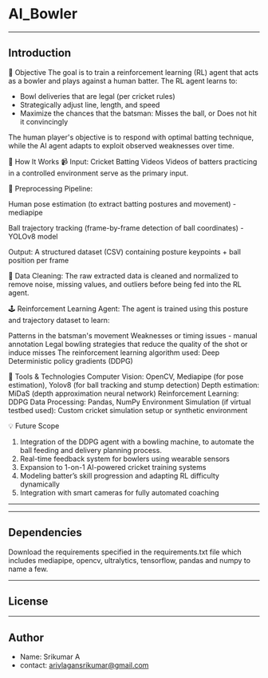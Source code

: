 # AI_Bowler
_________________________________________________________________
## Introduction
🎯 Objective
The goal is to train a reinforcement learning (RL) agent that acts as a bowler and plays against a human batter. The RL agent learns to:

- Bowl deliveries that are legal (per cricket rules)
- Strategically adjust line, length, and speed
- Maximize the chances that the batsman:
    Misses the ball, or
    Does not hit it convincingly

The human player's objective is to respond with optimal batting technique, while the AI agent adapts to exploit observed weaknesses over time.

🧩 How It Works
📹 Input: Cricket Batting Videos
Videos of batters practicing in a controlled environment serve as the primary input.

🧠 Preprocessing Pipeline:

Human pose estimation (to extract batting postures and movement) - mediapipe

Ball trajectory tracking (frame-by-frame detection of ball coordinates) - YOLOv8 model

Output: A structured dataset (CSV) containing posture keypoints + ball position per frame

🧹 Data Cleaning:
The raw extracted data is cleaned and normalized to remove noise, missing values, and outliers before being fed into the RL agent.

🕹️ Reinforcement Learning Agent:
The agent is trained using this posture and trajectory dataset to learn:

Patterns in the batsman's movement
Weaknesses or timing issues - manual annotation
Legal bowling strategies that reduce the quality of the shot or induce misses
The reinforcement learning algorithm used: Deep Deterministic policy gradients (DDPG)

🔧 Tools & Technologies
Computer Vision: OpenCV, Mediapipe (for pose estimation), Yolov8 (for ball tracking and stump detection)
Depth estimation: MiDaS (depth approximation neural network)
Reinforcement Learning: DDPG
Data Processing: Pandas, NumPy
Environment Simulation (if virtual testbed used): Custom cricket simulation setup or synthetic environment

💡 Future Scope
1. Integration of the DDPG agent with a bowling machine, to automate the ball feeding and delivery planning process.
2. Real-time feedback system for bowlers using wearable sensors
3. Expansion to 1-on-1 AI-powered cricket training systems
4. Modeling batter’s skill progression and adapting RL difficulty dynamically
5. Integration with smart cameras for fully automated coaching
________________________________________________________________
_________________________________________________________________
## Dependencies
Download the requirements specified in the requirements.txt file which includes mediapipe, opencv, ultralytics, tensorflow, pandas and numpy to name a few.
________________________________________________________________
## License
_________________________________________________________________
## Author
- Name: Srikumar A
- contact: arivlagansrikumar@gmail.com
